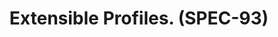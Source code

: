 ---
title: "Extensible Profiles. (SPEC-93)"
created_at: "2015-01-19"
category: ux
description:
keywords: work-in-progress, profiles
client_stats:
server_stats:
sdk_stats:
services_stats:
footnotes:
notes:
links:
 - title: "PR for MSC489"
   link: "https://github.com/matrix-org/matrix-doc/issues/489"
 - title: "Documentation"
   link: "https://docs.google.com/document/d/1jXMElbQR-5ldt_yhWuqzLFBO3-TEJWhRyWF5Y_gGSsc/edit#heading=h.h8vj3b7rllw9"
---